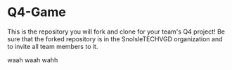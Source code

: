 # Q4-Game

This is the repository you will fork and clone for your team's Q4 project! Be sure that the forked repository is in the SnoIsleTECHVGD organization and to invite all team members to it.

waah waah wahh